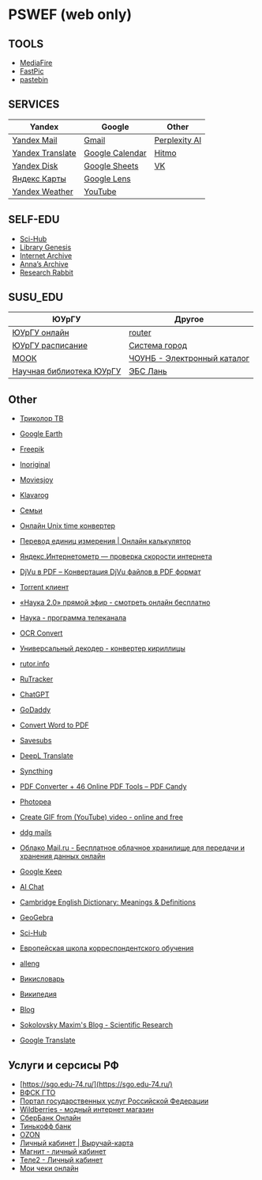 # PSWEF (web only)

## TOOLS

- [MediaFire](https://app.mediafire.com/myfiles)
- [FastPic](https://new.fastpic.org/)
- [pastebin](https://pastebin.com/)

## SERVICES

| Yandex | Google | Other |
|---|---|---|
| [Yandex Mail](https://mail.yandex.com/) | [Gmail](https://mail.google.com/) | [Perplexity AI](https://www.perplexity.ai/) |
| [Yandex Translate](https://translate.yandex.com/) | [Google Calendar](https://calendar.google.com/calendar) | [Hitmo](https://rus.hitmotop.com/) |
| [Yandex Disk](https://disk.yandex.com/client/disk) | [Google Sheets](https://docs.google.com/spreadsheets/u/0/) | [VK](https://vk.com/im) |
| [Яндекс Карты](https://yandex.ru/maps/) | [Google Lens](https://lens.google.com/) |  |
| [Yandex Weather](https://yandex.ru/pogoda/) | [YouTube](https://www.youtube.com/) |  |

## SELF-EDU

- [Sci-Hub](https://sci-hub.se/)
- [Library Genesis](https://libgen.rs/)
- [Internet Archive](https://archive.org/)
- [Anna’s Archive](https://annas-archive.se/)
- [Research Rabbit](https://researchrabbitapp.com/home)

## SUSU_EDU

| ЮУрГУ | Другое |
|---|---|
| [ЮУрГУ онлайн](https://edu.susu.ru/my/) | [router](http://192.168.1.1/) |
| [ЮУрГУ расписание](https://pwa.susu.ru) | [Система город](https://ivpaynew.chelinvest.ru/) |
| [МООК](https://mooc.susu.ru/moodle/my/) | [ЧОУНБ - Электронный каталог](https://opac.chelreglib.ru/wl/) |
| [Научная библиотека ЮУрГУ](https://lib.susu.ru/) | [ЭБС Лань](https://e.lanbook.com/) |

## Other

- [Триколор ТВ](https://kino.tricolor.tv/channels/)

- [Google Earth](https://earth.google.com/web/@56.05352893,60.21841701,384.1315918a,0d,60y,7.77434623h,85.02782231t,0r/data=IhoKFnJONVZOR0RiYk84N3hvY24zQkI5UFEQAg)
- [Freepik](https://www.freepik.com/)
- [Inoriginal](https://reserve.inoriginal.online/)

- [Moviesjoy](https://moviesjoy.plus/home)
- [Klavarog](https://klava.org/delta/#eng_begin)

- [Семьи](https://families.google.com/u/1/families?pageId=none)
- [Онлайн Unix time конвертер](https://i-leon.ru/tools/time)
- [Перевод единиц измерения | Онлайн калькулятор](https://allcalc.ru/converter)
- [Яндекс.Интернетометр — проверка скорости интернета](https://yandex.ru/internet/)
- [DjVu в PDF – Конвертация DjVu файлов в PDF формат](https://djvu2pdf.com/ru/)
- [Torrent клиент](https://webtor.io/#/ru/)
- [«Наука 2.0» прямой эфир - смотреть онлайн бесплатно](http://telik.live/nauka.html)
- [Наука - программа телеканала](https://tv.mail.ru/cheljabinsk/channel/888/)
- [OCR Convert](https://www.ocrconvert.com/)
- [Универсальный декодер - конвертер кириллицы](https://2cyr.com/decode/?lang=ru)
- [rutor.info](http://6tor.org/)
- [RuTracker](https://rutracker.org/forum/viewforum.php?f=1649)
- [ChatGPT](https://chat.openai.com/)

- [GoDaddy](https://www.godaddy.com/)
- [Convert Word to PDF](https://pdf.io/doc2pdf/)
- [Savesubs](https://savesubs.com/)
- [DeepL Translate](https://www.deepl.com/translator)
- [Syncthing](http://localhost:8384/)
- [PDF Converter + 46 Online PDF Tools – PDF Candy](https://pdfcandy.com/)
- [Photopea](https://www.photopea.com/)
- [Create GIF from (YouTube) video - online and free](https://youtube-to-gif.file-converter-online.com/)
- [ddg mails](https://duckduckgo.com/email/settings/)
- [Облако Mail.ru - Бесплатное облачное хранилище для передачи и хранения данных онлайн](https://cloud.mail.ru/)
- [Google Keep](https://keep.google.com/)
- [AI Chat](https://duckduckgo.com/?q=DuckDuckGo&ia=chat)
- [Cambridge English Dictionary: Meanings & Definitions](https://dictionary.cambridge.org/dictionary/english/)
- [GeoGebra](https://www.geogebra.org/)
- [Sci-Hub](https://www.sci-hub.ru/)
- [Европейская школа корреспондентского обучения](https://www.escc.ru/login)
- [alleng](https://www.at.alleng.org/)
- [Викисловарь](https://www.wiktionary.org/)
- [Википедия](https://www.wikipedia.org/)
- [Blog](https://blogging.godaddy.com/blog/b5c9d0ea-03b1-4c54-8131-9e437120a36b/posts)
- [Sokolovsky Maxim's Blog - Scientific Research](https://sokolovskymaximsblog.godaddysites.com/)
- [Google Translate](https://translate.google.com/)

## Услуги и серсисы РФ

- [https://sgo.edu-74.ru/](https://sgo.edu-74.ru/)
- [ВФСК ГТО](https://gto.ru/)
- [Портал государственных услуг Российской Федерации](https://lk.gosuslugi.ru/settings/account)
- [Wildberries - модный интернет магазин](https://www.wildberries.ru/lk/myorders/delivery)
- [СберБанк Онлайн](https://web4.online.sberbank.ru/main)
- [Тинькофф банк](https://www.tinkoff.ru/summary/)
- [OZON](https://www.ozon.ru/my/orderlist)
- [Личный кабинет | Выручай-карта](https://5ka.ru/my)
- [Магнит - личный кабинет](https://new.moy.magnit.ru/dashboard/settings/)
- [Теле2 - Личный кабинет](https://chelyabinsk.tele2.ru/lk/remains)
- [Мои чеки онлайн](https://lkdr.nalog.ru/)
